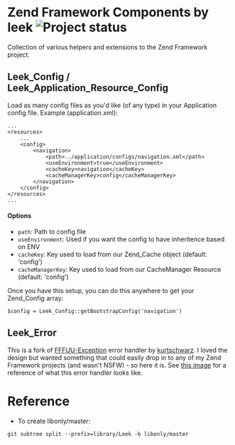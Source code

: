 # Zend Framework Components by leek ![Project status](http://stillmaintained.com/leek/zf-components.png)
Collection of various helpers and extensions to the Zend Framework project.

## Leek_Config / Leek_Application_Resource_Config

Load as many config files as you'd like (of any type) in your Application config file.
Example (application.xml):

    ...
    <resources>
        ...
        <config>
            <navigation>
                <path>../application/configs/navigation.xml</path>
                <useEnvironment>true</useEnvironment>
                <cacheKey>navigation</cacheKey>
                <cacheManagerKey>config</cacheManagerKey>
            </navigation>
        </config>
    </resources>
    ...

#### Options
 * `path`: Path to config file
 * `useEnvironment`: Used if you want the config to have inheritence based on ENV
 * `cacheKey`: Key used to load from our Zend_Cache object (default: 'config')
 * `cacheManagerKey`: Key used to load from our CacheManager Resource (default: 'config')

Once you have this setup, you can do this anywhere to get your Zend_Config array:

    $config = Leek_Config::getBootstrapConfig('navigation')

## Leek_Error

This is a fork of [FFFUU-Exception](https://github.com/kurtschwarz/FFFUU-Exception) error handler by [kurtschwarz](https://github.com/kurtschwarz). I loved the design but wanted something that could easily drop in to any of my Zend Framework projects (and wasn't NSFW) - so here it is. See [this image](http://i.imgur.com/lFjwF.jpg) for a reference of what this error handler looks like.

# Reference

* To create libonly/master:

 `git subtree split --prefix=library/Leek -b libonly/master`
